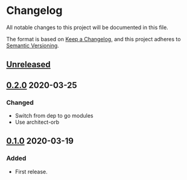 # Changelog

All notable changes to this project will be documented in this file.

The format is based on [Keep a Changelog](https://keepachangelog.com/en/1.0.0/),
and this project adheres to [Semantic Versioning](https://semver.org/spec/v2.0.0.html).

## [Unreleased]

## [0.2.0] 2020-03-25

### Changed

- Switch from dep to go modules
- Use architect-orb

## [0.1.0] 2020-03-19

### Added

- First release.

[Unreleased]: https://github.com/giantswarm/errors/compare/v0.2.0...HEAD
[0.2.0]: https://github.com/giantswarm/errors/releases/tag/v0.2.0
[0.1.0]: https://github.com/giantswarm/errors/releases/tag/v0.1.0
